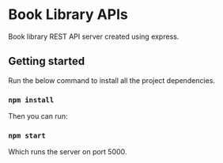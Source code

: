# Book Library APIs

Book library REST API server created using express.

## Getting started

Run the below command to install all the project dependencies.

### `npm install`

Then you can run:

### `npm start`

Which runs the server on port 5000.
